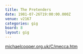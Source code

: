 ```yaml
---
title: The Pretenders
date: 1981-07-26T19:00:00.000Z
venue: v2167
categories: gig
board: 8
layout: gig
---
```

<a rel="nofollow noopener" href="http://michaelcooper.org.uk/C/mecca.htm">michaelcooper.org.uk/C/mecca.htm</a>